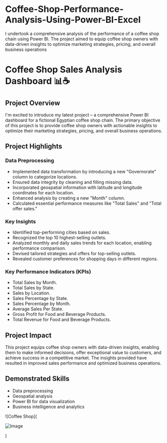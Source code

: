# Coffee-Shop-Performance-Analysis-Using-Power-BI-Excel
I undertook a comprehensive analysis of the performance of a coffee shop chain using Power BI. The project aimed to equip coffee shop owners with data-driven insights to optimize marketing strategies, pricing, and overall business operations


# Coffee Shop Sales Analysis Dashboard 📊☕


## Project Overview

I'm excited to introduce my latest project – a comprehensive Power BI dashboard for a fictional Egyptian coffee shop chain. The primary objective of this project is to provide coffee shop owners with actionable insights to optimize their marketing strategies, pricing, and overall business operations.

## Project Highlights

### Data Preprocessing
- Implemented data transformation by introducing a new "Governorate" column to categorize locations.
- Ensured data integrity by cleaning and filling missing data.
- Incorporated geospatial information with latitude and longitude coordinates for each location.
- Enhanced analysis by creating a new "Month" column.
- Calculated essential performance measures like "Total Sales" and "Total offer sales."

### Key Insights
- Identified top-performing cities based on sales.
- Recognized the top 10 highest-selling outlets.
- Analyzed monthly and daily sales trends for each location, enabling performance comparison.
- Devised tailored strategies and offers for top-selling outlets.
- Revealed customer preferences for shopping days in different regions.

### Key Performance Indicators (KPIs)
- Total Sales by Month.
- Total Sales by State.
- Sales by Location.
- Sales Percentage by State.
- Sales Percentage by Month.
- Average Sales Per State.
- Gross Profit for Food and Beverage Products.
- Total Revenue for Food and Beverage Products.

## Project Impact

This project equips coffee shop owners with data-driven insights, enabling them to make informed decisions, offer exceptional value to customers, and achieve success in a competitive market. The insights provided have resulted in improved sales performance and optimized business operations.

## Demonstrated Skills

- Data preprocessing
- Geospatial analysis
- Power BI for data visualization
- Business intelligence and analytics

![Coffee Shop](

![Image](https://github.com/users/karimdiab97/projects/4/assets/101432419/dfe0c799-3835-4752-8b44-60ee02d2ca0f)

)
